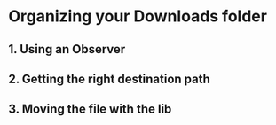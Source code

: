 # Organizing your Downloads folder
## 1. Using an Observer
## 2. Getting the right destination path
## 3. Moving the file with the <shutil> lib